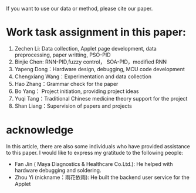 If you want to use our data or method, please cite our paper.

# Work task assignment in this paper:

1. Zechen Li: Data collection, Applet page development, data preprocessing, paper writting, PSO-PID
2. Binjie Chen: RNN-PID,fuzzy control， SOA-PID，modified RNN
3. Yapeng Dong：Hardware design, debugging, MCU code development
4. Chengxiang Wang：Experimentation and data collection
5. Hao Zhang：Grammar check for the paper
6. Bo Yang： Project initiation, providing project ideas
7. Yuqi Tang：Traditional Chinese medicine theory support for the project
8. Shan Liang：Supervision of papers and projects

# acknowledge

In this article, there are also some individuals who have provided assistance to this paper. I would like to express my gratitude to the following people:

- Fan Jin ( Maya Diagnostics & Healthcare Co.Ltd.): He helped with hardware debugging and soldering.
- Zhou Yi (nickname：雨花依雨): He built the backend user service for the Applet

